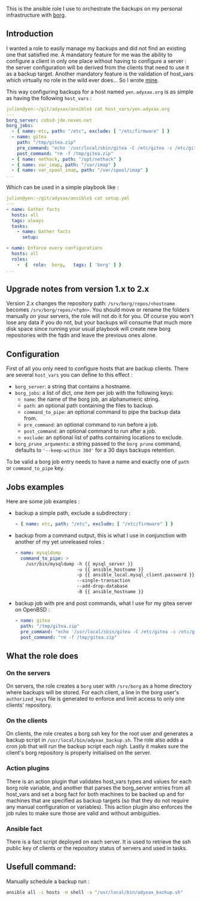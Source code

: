 This is the ansible role I use to orchestrate the backups on my personal infrastructure with [borg](https://borgbackup.readthedocs.io/en/stable/).

## Introduction

I wanted a role to easily manage my backups and did not find an existing one that satisfied me. A mandatory feature for me was the ability to configure a client in only one place without having to configure a server : the server configuration will be derived from the clients that need to use it as a backup target. Another mandatory feature is the validation of host_vars which virtually no role in the wild ever does... So I wrote [mine](https://git.adyxax.org/adyxax/borg-ansible-role).

This way configuring backups for a host named `yen.adyxax.org` is as simple as having the following `host_vars` :
```yaml
julien@yen:~/git/adyxax/ansible$ cat host_vars/yen.adyxax.org
---
borg_server: cobsd-jde.nexen.net
borg_jobs:
  - { name: etc, path: "/etc", exclude: [ "/etc/firmware" ] }
  - name: gitea
    path: "/tmp/gitea.zip"
    pre_command: "echo '/usr/local/sbin/gitea -C /etc/gitea -c /etc/gitea/app.ini dump -f /tmp/gitea.zip' | su -l _gitea"
    post_command: "rm -f /tmp/gitea.zip"
  - { name: nethack, path: "/opt/nethack" }
  - { name: var_imap, path: "/var/imap" }
  - { name: var_spool_imap, path: "/var/spool/imap" }
...
```

Which can be used in a simple playbook like :
```yaml
julien@yen:~/git/adyxax/ansible$ cat setup.yml
---
- name: Gather facts
  hosts: all
  tags: always
  tasks:
    - name: Gather facts
      setup:

- name: Enforce every configurations
  hosts: all
  roles:
    -  {  role:  borg,   tags: [ 'borg' ] }
...
```

## Upgrade notes from version 1.x to 2.x

Version 2.x changes the repository path: `/srv/borg/repos/<hostname` becomes `/srv/borg/repos/<fqdn>`. You should move or rename the folders manually on your servers, the role will not do it for you. Of course you won't lose any data if you do not, but your backups will consume that much more disk space since running your usual playbook will create new borg repositories with the fqdn and leave the previous ones alone.

## Configuration

First of all you only need to configure hosts that are backup clients. There are several `host_vars` you can define to this effect :
- `borg_server`: a string that contains a hostname.
- `borg_jobs`: a list of dict, one item per job with the following keys:
  - `name`: the name of the borg job, an alphanumeric string.
  - `path`: an optional path containing the files to backup.
  - `command_to_pipe`: an optional command to pipe the backup data from.
  - `pre_command`: an optional command to run before a job.
  - `post_command`: an optional command to run after a job.
  - `exclude`: an optional list of paths containing locations to exclude.
- `borg_prune_arguments`: a string passed to the `borg prune` command, defaults to `'--keep-within 30d'` for a 30 days backups retention.

To be valid a borg job entry needs to have a name and exactly one of `path` or `command_to_pipe` key.

## Jobs examples

Here are some job examples :
- backup a simple path, exclude a subdirectory :
  ```yaml
  - { name: etc, path: "/etc", exclude: [ "/etc/firmware" ] }
  ```
- backup from a command output, this is what I use in conjunction with another of my yet unreleased roles :
  ```yaml
  - name: mysqldump
    command_to_pipe: >
      /usr/bin/mysqldump -h {{ mysql_server }}
                         -u {{ ansible_hostname }}
                         -p {{ ansible_local.mysql_client.password }}
                         --single-transaction
                         --add-drop-database
                         -B {{ ansible_hostname }}
  ```
- backup job with pre and post commands, what I use for my gitea server on OpenBSD :
  ```yaml
  - name: gitea
    path: "/tmp/gitea.zip"
    pre_command: "echo '/usr/local/sbin/gitea -C /etc/gitea -c /etc/gitea/app.ini dump -f /tmp/gitea.zip' | su -l _gitea"
    post_command: "rm -f /tmp/gitea.zip"
  ```

## What the role does

### On the servers

On servers, the role creates a `borg` user with `/srv/borg` as a home directory where backups will be stored. For each client, a line in the borg user's `authorized_keys` file is generated to enforce and limit access to only one clients' repository.

### On the clients

On clients, the role creates a borg ssh key for the root user and generates a backup script in `/usr/local/bin/adyxax_backup.sh`. The role also adds a cron job that will run the backup script each nigh. Lastly it makes sure the client's borg repository is properly initialised on the server.

### Action plugins

There is an action plugin that validates host_vars types and values for each borg role variable, and another that parses the borg_server entries from all host_vars and set a borg fact for both machines to be backed up and for machines that are specified as backup targets (so that they do not require any manual configuration or variables). This action plugin also enforces the job rules to make sure those are valid and without ambiguities.

### Ansible fact

There is a fact script deployed on each server. It is used to retrieve the ssh public key of clients or the repository status of servers and used in tasks.

## Usefull command:

Manually schedule a backup run :
```sh
ansible all -i hosts -m shell -a "/usr/local/bin/adyxax_backup.sh"
```
